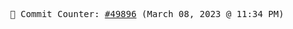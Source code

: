 <p align="center">
    <samp>
        📮 Commit Counter: <a href="https://github.com/Javascript-void0/Javascript-void0/commits/main">#49896</a> (March 08, 2023 @ 11:34 PM)
    </samp>
</p>